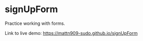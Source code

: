# signUpForm

Practice working with forms.

Link to live demo: https://mattn909-sudo.github.io/signUpForm

